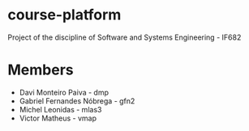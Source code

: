 # course-platform
Project of the discipline of Software and Systems Engineering - IF682

# Members
- Davi Monteiro Paiva - dmp
- Gabriel Fernandes Nóbrega - gfn2
- Michel Leonidas - mlas3
- Victor Matheus - vmap
